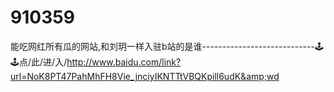 # 910359
能吃网红所有瓜的网站,和刘玥一样入驻b站的是谁----------------------------🕹🕹点/此/进/入/http://www.baidu.com/link?url=NoK8PT47PahMhFH8Vie_jnciyIKNTTtVBQKpill6udK&amp;wd
